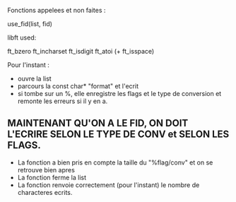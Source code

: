 Fonctions appelees et non faites :

 use_fid(list, fid)


libft used:

ft_bzero
ft_incharset
ft_isdigit
ft_atoi (+ ft_isspace)




Pour l'instant :

- ouvre la list
- parcours la const char* "format" et l'ecrit
- si tombe sur un %, elle enregistre les flags et le type de conversion
	et remonte les erreurs si il y en a.


## MAINTENANT QU'ON A LE FID, ON DOIT L'ECRIRE SELON LE TYPE DE CONV et SELON LES FLAGS.	


- La fonction a bien pris en compte la taille du "%flag/conv" et on se retrouve bien apres
- La fonction ferme la list
- La fonction renvoie correctement (pour l'instant) le nombre de characteres ecrits.
